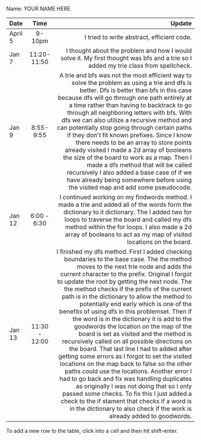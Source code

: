 Name: YOUR NAME HERE

| Date    |     Time      |                                                                                                                                                                                                                                                                                                                                                                                                                                                                                                                                                                                                                                                                                                                                                                                                                                                                                                                                                                                                                                                                                            Update |
|:--------|:-------------:|--------------------------------------------------------------------------------------------------------------------------------------------------------------------------------------------------------------------------------------------------------------------------------------------------------------------------------------------------------------------------------------------------------------------------------------------------------------------------------------------------------------------------------------------------------------------------------------------------------------------------------------------------------------------------------------------------------------------------------------------------------------------------------------------------------------------------------------------------------------------------------------------------------------------------------------------------------------------------------------------------------------------------------------------------------------------------------------------------:|
| April 5 |    9-10pm     |                                                                                                                                                                                                                                                                                                                                                                                                                                                                                                                                                                                                                                                                                                                                                                                                                                                                                                                                                                                                                                                        I tried to write abstract, efficient code. |
| Jan 7   | 11:20- 11:50  |                                                                                                                                                                                                                                                                                                                                                                                                                                                                                                                                                                                                                                                                                                                                                                                                                                                                                                                                                               I thought about the problem and how I would solve it. My first thought was bfs and a trie so I added my trie class from spellcheck. |
| Jan 9   |   8:55-9:55   |                                                                                                                                                                                                                                                                                                                                              A trie and bfs was not the most efficient way to solve the problem as using a trie and dfs is better. Dfs is better than bfs in this case because dfs will go through one path entirely at a time rather than having to backtrack to go through all neighboring letters with bfs. With dfs we can also utilize a recursive method and can potentially stop going through certain paths if they don't fit known prefixes. Since I know there needs to be an array to store points already visited I made a 2d array of booleans the size of the board to work as a map. Then I made a dfs method that will be called recursively I also added a base case of if we have already being somewhere before using the visited map and add some pseudocode. |
| Jan 12  |  6:00 - 6:30  |                                                                                                                                                                                                                                                                                                                                                                                                                                                                                                                                                                                                                                                                                                                                                                                  I continued working on my findwords method. I made a trie and added all of the words form the dictionary to it dictionary. The I added two for loops to traverse the board and called my dfs method within the for loops. I also made a 2d array of booleans to act as my map of visited locations on the board. |
| Jan 13  | 11:30 - 12:00 |  I finished my dfs method. First I added checking boundaries to the base case. The the method moves to the next trie node and adds the current character to the prefix. Original I forgot to update the root by getting the next node. The the method checks if the prefix of the current path is in the dictionary to allow the method to potentially end early which is one of the benefits of using dfs in this problemset. Then if the word is in the dictionary it is add to the goodwords the location on the map of the board is set as visited and the method is recursively called on all possible directions on the board. That last line I had to added after getting some errors as I forgot to set the visited locations on the map back to false so the other paths could use the locations. Another error I had to go back and fix was handling duplicates as originally I was not doing that so I only passed some checks. To fix this I just added a check to the if stament that checks if a word is in the dictionary to also check if the work is already added to goodwords. |


To add a new row to the table, click into a cell and then hit shift-enter.